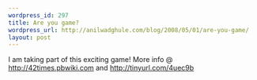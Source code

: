 ```yaml
--- 
wordpress_id: 297
title: Are you game?
wordpress_url: http://anilwadghule.com/blog/2008/05/01/are-you-game/
layout: post
---
```

I am taking part of this exciting game! More info @ <a href="http://42times.pbwiki.com">http://42times.pbwiki.com</a> and <a href="http://tinyurl.com/4uec9b">http://tinyurl.com/4uec9b</a>
